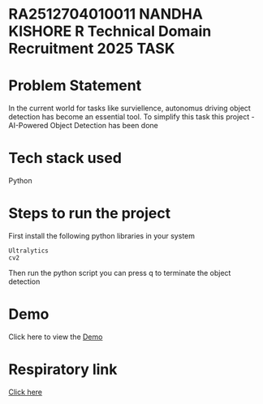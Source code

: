 # RA2512704010011 NANDHA KISHORE R Technical Domain Recruitment 2025 TASK
# Problem Statement
In the current world for tasks like surviellence, autonomus driving object detection has become an essential tool. To simplify this task this project - AI-Powered Object Detection has been done
# Tech stack used
Python 
# Steps to run the project
First install the following python libraries in your system
```
Ultralytics
cv2
```
Then run the python script 
you can press q to terminate the object detection 


# Demo
Click here to view the [Demo](https://drive.google.com/file/d/1G0hCT_nJsQKqaFB-TC91Z5coaMsTcLOA/view?usp=share_link)
# Respiratory link
[Click here](https://github.com/nandhakishoreramanan/alexaaiml)
